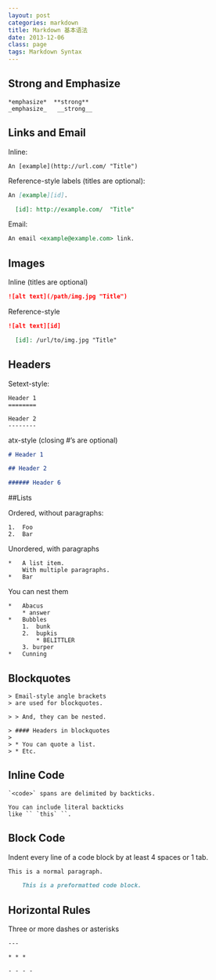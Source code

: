 ```yaml
---
layout: post
categories: markdown
title: Markdown 基本语法
date: 2013-12-06
class: page
tags: Markdown Syntax
---
```


## Strong and Emphasize
    *emphasize*  **strong**
    _emphasize_   __strong__
## Links and Email
Inline:

    An [example](http://url.com/ "Title")

Reference-style labels (titles are optional):

```markdown
An [example][id].

  [id]: http://example.com/  "Title"
```

Email:

```markdown
An email <example@example.com> link.
```

## Images

Inline (titles are optional)

```markdown
![alt text](/path/img.jpg "Title")
```

Reference-style

```markdown
![alt text][id]

  [id]: /url/to/img.jpg "Title"
```

## Headers

Setext-style:

    Header 1
    ========

    Header 2
    --------

atx-style (closing #’s are optional)

```markdown
# Header 1

## Header 2

###### Header 6
```

##Lists

Ordered, without paragraphs:

    1.  Foo
    2.  Bar

Unordered, with paragraphs

    *   A list item.
        With multiple paragraphs.
    *   Bar

You can nest them

    *   Abacus
        * answer
    *   Bubbles
        1.  bunk
        2.  bupkis
            * BELITTLER
        3. burper
    *   Cunning

## Blockquotes


    > Email-style angle brackets
    > are used for blockquotes.

    > > And, they can be nested.

    > #### Headers in blockquotes
    >
    > * You can quote a list.
    > * Etc.

## Inline Code

    `<code>` spans are delimited by backticks.

    You can include literal backticks
    like `` `this` ``.

## Block Code

Indent every line of a code block by at least 4 spaces or 1 tab.

```markdown
This is a normal paragraph.

    This is a preformatted code block.
```

## Horizontal Rules

Three or more dashes or asterisks

    ---

    * * *

    - - - -